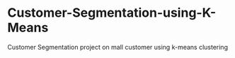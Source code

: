 # Customer-Segmentation-using-K-Means
Customer Segmentation project on mall customer using k-means clustering
